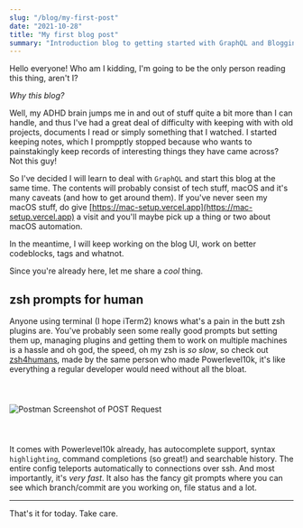 ```yaml
---
slug: "/blog/my-first-post"
date: "2021-10-28"
title: "My first blog post"
summary: "Introduction blog to getting started with GraphQL and Blogging"
---
```


Hello everyone! Who am I kidding, I'm going to be the only person reading this thing, aren't I?

*Why this blog?*

Well, my ADHD brain jumps me in and out of stuff quite a bit more than I can handle, and thus I've had a great deal of difficulty with keeping with with old projects, documents I read or simply something that I watched. I started keeping notes, which I prompptly stopped because who wants to painstakingly keep records of interesting things they have came across? Not this guy!

So I've decided I will learn to deal with `GraphQL` and start this blog at the same time. The contents will probably consist of tech stuff, macOS and it's many caveats (and how to get around them). If you've never seen my macOS stuff, do give [https://mac-setup.vercel.app](https://mac-setup.vercel.app) a visit and you'll maybe pick up a thing or two about macOS automation.

In the meantime, I will keep working on the blog UI, work on better codeblocks, tags and whatnot.

Since you're already here, let me share a *cool* thing.

## zsh prompts for human

Anyone using terminal (I hope iTerm2) knows what's a pain in the butt zsh plugins are. You've probably seen some really good prompts but setting them up, managing plugins and getting them to work on multiple machines is a hassle and oh god, the speed, oh my zsh is *so slow*, so check out [zsh4humans](https://github.com/romkatv/zsh4humans), made by the same person who made Powerlevel10k, it's like everything a regular developer would need without all the bloat.

<img src="../../blogassets/post-1_1.png" alt="Postman Screenshot of POST Request" class="container" style="zoom:100%;margin-top:40px;margin-bottom:40px;" />

It comes with Powerlevel10k already, has autocomplete support, syntax `highlighting`, command completions (so great!) and searchable history. The entire config teleports automatically to connections over ssh. And most importantly, it's *very fast*. It also has the fancy git prompts where you can see which branch/commit are you working on, file status and a lot.

---

That's it for today. Take care.
